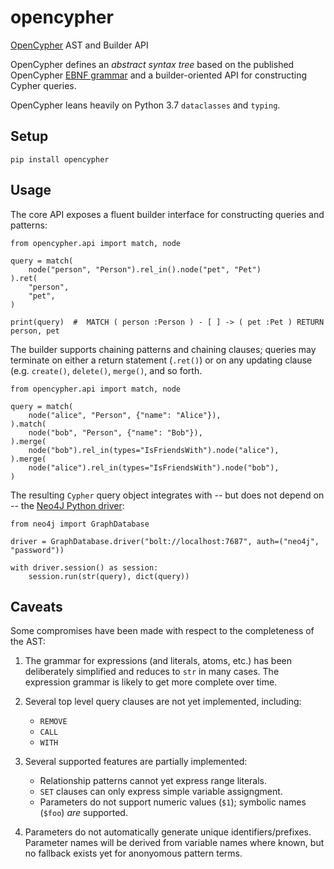 # opencypher

[OpenCypher](https://www.opencypher.org/) AST and Builder API

OpenCypher defines an _abstract syntax tree_ based on the published OpenCypher
[EBNF grammar](https://s3.amazonaws.com/artifacts.opencypher.org/cypher.ebnf)
and a builder-oriented API for constructing Cypher queries.

OpenCypher leans heavily on Python 3.7 `dataclasses` and `typing`.


## Setup

    pip install opencypher


## Usage

The core API exposes a fluent builder interface for constructing queries and patterns:

    from opencypher.api import match, node

    query = match(
        node("person", "Person").rel_in().node("pet", "Pet")
    ).ret(
        "person",
        "pet",
    )

    print(query)  #  MATCH ( person :Person ) - [ ] -> ( pet :Pet ) RETURN person, pet

The builder supports chaining patterns and chaining clauses; queries may terminate on either
a return statement (`.ret()`) or on any updating clause (e.g. `create()`, `delete()`, `merge()`,
and so forth.

    from opencypher.api import match, node

    query = match(
        node("alice", "Person", {"name": "Alice"}),
    ).match(
        node("bob", "Person", {"name": "Bob"}),
    ).merge(
        node("bob").rel_in(types="IsFriendsWith").node("alice"),
    ).merge(
        node("alice").rel_in(types="IsFriendsWith").node("bob"),
    )

The resulting `Cypher` query object integrates with -- but does not depend on -- the
[Neo4J Python driver](https://github.com/neo4j/neo4j-python-driver):

    from neo4j import GraphDatabase

    driver = GraphDatabase.driver("bolt://localhost:7687", auth=("neo4j", "password"))

    with driver.session() as session:
        session.run(str(query), dict(query))


## Caveats

Some compromises have been made with respect to the completeness of the AST:

 1. The grammar for expressions (and literals, atoms, etc.) has been deliberately simplified
    and reduces to `str` in many cases. The expression grammar is likely to get more complete
    over time.

 2. Several top level query clauses are not yet implemented, including:

     -  `REMOVE`
     -  `CALL`
     -  `WITH`

 3. Several supported features are partially implemented:

     -  Relationship patterns cannot yet express range literals.
     -  `SET` clauses can only express simple variable assigngment.
     -  Parameters do not support numeric values (`$1`); symbolic names (`$foo`) *are* supported.

 4. Parameters do not automatically generate unique identifiers/prefixes. Parameter names will be
    derived from variable names where known, but no fallback exists yet for anonyomous pattern terms.
